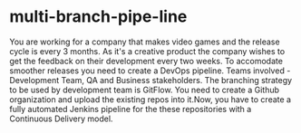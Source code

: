 # multi-branch-pipe-line
You are working for a company that makes video games and the release cycle is every 3 months. As it's a creative product the company wishes to get the feedback on their development every two weeks. To accomodate smoother releases you need to create a DevOps pipeline. Teams involved - Development Team, QA and Business stakeholders. The branching strategy to be used by development team is GitFlow. You need to create a Github organization and upload the existing repos into it.Now, you have to create a fully automated Jenkins pipeline for the these repositories with a Continuous Delivery model.

